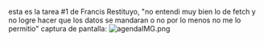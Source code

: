 esta es la tarea #1 de Francis Restituyo, 
"no entendi muy bien lo de fetch y no logre hacer que los datos se mandaran
o no por lo menos no me lo permitio"
captura de pantalla:
![agendaIMG.png]()